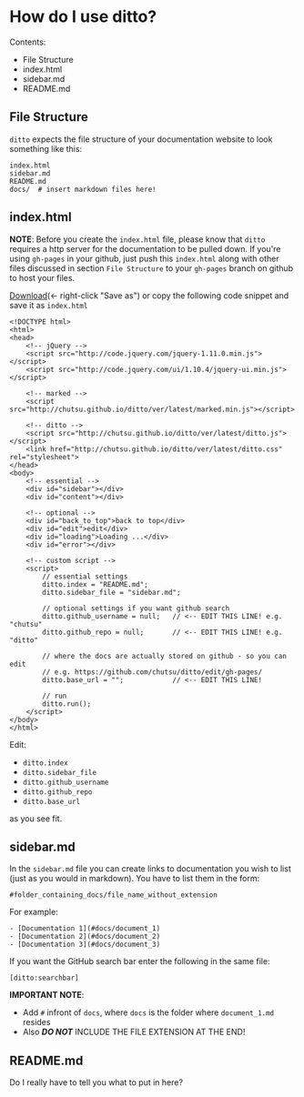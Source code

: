 # How do I use ditto?

Contents:
- File Structure
- index.html
- sidebar.md
- README.md


## File Structure
`ditto` expects the file structure of your documentation website to look
something like this:

    index.html
    sidebar.md
    README.md
    docs/  # insert markdown files here!

## index.html
**NOTE**: Before you create the `index.html` file, please know that `ditto`
requires a http server for the documentation to be pulled down. If you're using
`gh-pages` in your github, just push this `index.html` along with other files
discussed in section `File Structure` to your `gh-pages` branch on github to
host your files.

[Download][index_file](<- right-click "Save as") or copy the following code
snippet and save it as `index.html`

    <!DOCTYPE html>
    <html>
    <head>
        <!-- jQuery -->
        <script src="http://code.jquery.com/jquery-1.11.0.min.js"></script>
        <script src="http://code.jquery.com/ui/1.10.4/jquery-ui.min.js"></script>

        <!-- marked -->
        <script src="http://chutsu.github.io/ditto/ver/latest/marked.min.js"></script>

        <!-- ditto -->
        <script src="http://chutsu.github.io/ditto/ver/latest/ditto.js"></script>
        <link href="http://chutsu.github.io/ditto/ver/latest/ditto.css" rel="stylesheet">
    </head>
    <body>
        <!-- essential -->
        <div id="sidebar"></div>
        <div id="content"></div>

        <!-- optional -->
        <div id="back_to_top">back to top</div>
        <div id="edit">edit</div>
        <div id="loading">Loading ...</div>
        <div id="error"></div>

        <!-- custom script -->
        <script>
            // essential settings
            ditto.index = "README.md";
            ditto.sidebar_file = "sidebar.md";

            // optional settings if you want github search
            ditto.github_username = null;   // <-- EDIT THIS LINE! e.g. "chutsu"
            ditto.github_repo = null;       // <-- EDIT THIS LINE! e.g. "ditto"

            // where the docs are actually stored on github - so you can edit
            // e.g. https://github.com/chutsu/ditto/edit/gh-pages/
            ditto.base_url = "";            // <-- EDIT THIS LINE!

            // run
            ditto.run();
        </script>
    </body>
    </html>

Edit:
- `ditto.index`
- `ditto.sidebar_file`
- `ditto.github_username`
- `ditto.github_repo`
- `ditto.base_url`

as you see fit.


## sidebar.md
In the `sidebar.md` file you can create links to documentation you wish to list
(just as you would in markdown). You have to list them in the form:

    #folder_containing_docs/file_name_without_extension

For example:

    - [Documentation 1](#docs/document_1)
    - [Documentation 2](#docs/document_2)
    - [Documentation 3](#docs/document_3)

If you want the GitHub search bar enter the following in the same file:

    [ditto:searchbar]

**IMPORTANT NOTE**:
- Add `#` infront of `docs`, where `docs` is the folder where `document_1.md` resides
- Also ___DO NOT___ INCLUDE THE FILE EXTENSION AT THE END!

## README.md
Do I really have to tell you what to put in here?



[index_file]: http://raw.githubusercontent.com/chutsu/ditto/master/ver/latest/index.html
